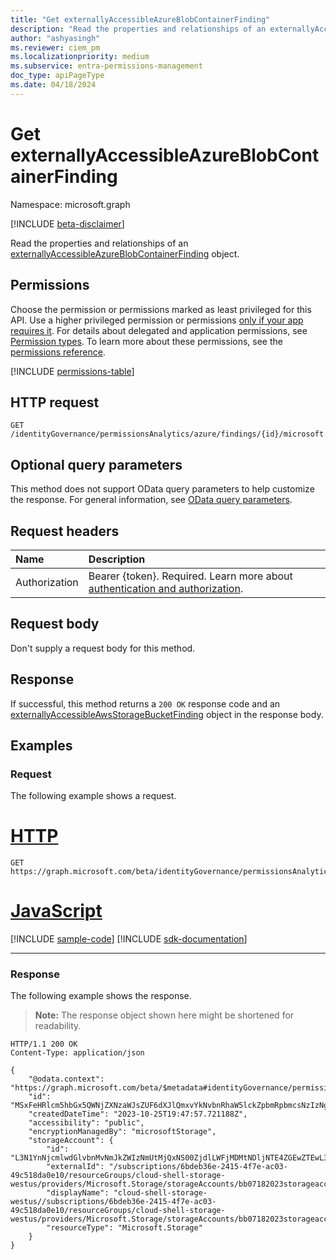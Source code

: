 ```yaml
---
title: "Get externallyAccessibleAzureBlobContainerFinding"
description: "Read the properties and relationships of an externallyAccessibleAzureBlobContainerFinding object."
author: "ashyasingh"
ms.reviewer: ciem_pm
ms.localizationpriority: medium
ms.subservice: entra-permissions-management
doc_type: apiPageType
ms.date: 04/18/2024
---
```


# Get externallyAccessibleAzureBlobContainerFinding
Namespace: microsoft.graph

[!INCLUDE [beta-disclaimer](../../includes/beta-disclaimer.md)]

Read the properties and relationships of an [externallyAccessibleAzureBlobContainerFinding](../resources/externallyaccessibleazureblobcontainerfinding.md) object.

## Permissions
Choose the permission or permissions marked as least privileged for this API. Use a higher privileged permission or permissions [only if your app requires it](/graph/permissions-overview#best-practices-for-using-microsoft-graph-permissions). For details about delegated and application permissions, see [Permission types](/graph/permissions-overview#permission-types). To learn more about these permissions, see the [permissions reference](/graph/permissions-reference).

<!-- { "blockType": "permissions", "name": "externallyaccessibleazureblobcontainerfinding_get" } -->
[!INCLUDE [permissions-table](../includes/permissions/externallyaccessibleazureblobcontainerfinding-get-permissions.md)]

## HTTP request

<!-- {
  "blockType": "ignored"
}
-->
``` http
GET /identityGovernance/permissionsAnalytics/azure/findings/{id}/microsoft.graph.externallyAccessibleAzureBlobContainerFinding
```

## Optional query parameters
This method does not support OData query parameters to help customize the response. For general information, see [OData query parameters](/graph/query-parameters).

## Request headers
|Name|Description|
|:---|:---|
|Authorization|Bearer {token}. Required. Learn more about [authentication and authorization](/graph/auth/auth-concepts).|

## Request body
Don't supply a request body for this method.

## Response

If successful, this method returns a `200 OK` response code and an [externallyAccessibleAwsStorageBucketFinding](../resources/externallyaccessibleawsstoragebucketfinding.md) object in the response body.

## Examples

### Request
The following example shows a request.
# [HTTP](#tab/http)
<!-- {
  "blockType": "request",
  "name": "get_externallyaccessibleazureblobcontainerfinding"
}
-->
``` http
GET https://graph.microsoft.com/beta/identityGovernance/permissionsAnalytics/azure/findings/MSxFeHRlcm5hbGx5QWNjZXNzaWJsZUF6dXJlQmxvYkNvbnRhaW5lckZpbmRpbmcsNzIzNg/microsoft.graph.externallyAccessibleAzureBlobContainerFinding
```

# [JavaScript](#tab/javascript)
[!INCLUDE [sample-code](../includes/snippets/javascript/get-externallyaccessibleazureblobcontainerfinding-javascript-snippets.md)]
[!INCLUDE [sdk-documentation](../includes/snippets/snippets-sdk-documentation-link.md)]

---

### Response
The following example shows the response.
>**Note:** The response object shown here might be shortened for readability.
<!-- {
  "blockType": "response",
  "truncated": true,
  "@odata.type": "microsoft.graph.externallyAccessibleAwsStorageBucketFinding"
}
-->
``` http
HTTP/1.1 200 OK
Content-Type: application/json

{
    "@odata.context": "https://graph.microsoft.com/beta/$metadata#identityGovernance/permissionsAnalytics/azure/findings/microsoft.graph.externallyAccessibleAzureBlobContainerFinding/$entity",
    "id": "MSxFeHRlcm5hbGx5QWNjZXNzaWJsZUF6dXJlQmxvYkNvbnRhaW5lckZpbmRpbmcsNzIzNg",
    "createdDateTime": "2023-10-25T19:47:57.721188Z",
    "accessibility": "public",
    "encryptionManagedBy": "microsoftStorage",
    "storageAccount": {
        "id": "L3N1YnNjcmlwdGlvbnMvNmJkZWIzNmUtMjQxNS00ZjdlLWFjMDMtNDljNTE4ZGEwZTEwL3Jlc291cmNlR3JvdXBzL2Nsb3VkLXNoZWxsLXN0b3JhZ2Utd2VzdHVzL3Byb3ZpZGVycy9NaWNyb3NvZnQuU3RvcmFnZS9zdG9yYWdlQWNjb3VudHMvYmIwNzE4MjAyM3N0b3JhZ2VhY2NvdW50L2Jsb2JTZXJ2aWNlcy9kZWZhdWx0L2NvbnRhaW5lcnMvYmIwNzE4MjkyM2NvbnRhaW5lcg",
        "externalId": "/subscriptions/6bdeb36e-2415-4f7e-ac03-49c518da0e10/resourceGroups/cloud-shell-storage-westus/providers/Microsoft.Storage/storageAccounts/bb07182023storageaccount/blobServices/default/containers/bb07182923container",
        "displayName": "cloud-shell-storage-westus//subscriptions/6bdeb36e-2415-4f7e-ac03-49c518da0e10/resourceGroups/cloud-shell-storage-westus/providers/Microsoft.Storage/storageAccounts/bb07182023storageaccount/blobServices/default/containers/bb07182923container",
        "resourceType": "Microsoft.Storage"
    }
}
```

